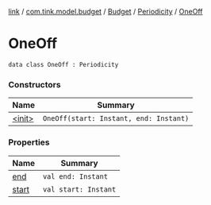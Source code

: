 [link](../../../../index.md) / [com.tink.model.budget](../../../index.md) / [Budget](../../index.md) / [Periodicity](../index.md) / [OneOff](./index.md)

# OneOff

`data class OneOff : Periodicity`

### Constructors

| Name | Summary |
|---|---|
| [&lt;init&gt;](-init-.md) | `OneOff(start: Instant, end: Instant)` |

### Properties

| Name | Summary |
|---|---|
| [end](end.md) | `val end: Instant` |
| [start](start.md) | `val start: Instant` |
